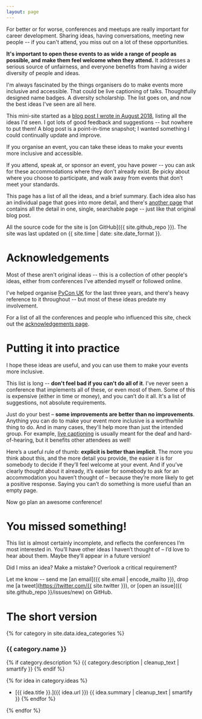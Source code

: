 ```yaml
---
layout: page
---
```


<p class="intro">
  For better or for worse, conferences and meetups are really important for career development.
  Sharing ideas, having conversations, meeting new people -- if you can't attend, you miss out on a lot of these opportunities.
</p>

<p class="intro">
  <strong>It's important to open these events to as wide a range of people as possible, and make them feel welcome when they attend.</strong>
  It addresses a serious source of unfairness, and everyone benefits from having a wider diversity of people and ideas.
</p>

I'm always fascinated by the things organisers do to make events more inclusive and accessible.
That could be live captioning of talks.
Thoughtfully designed name badges.
A diversity scholarship.
The list goes on, and now the best ideas I've seen are all here.

This mini-site started as a [blog post I wrote in August 2018](https://alexwlchan.net/2018/08/inclusive-conferences/), listing all the ideas I'd seen.
I got lots of good feedback and suggestions -- but nowhere to put them!
A blog post is a point-in-time snapshot; I wanted something I could continually update and improve.

If you organise an event, you can take these ideas to make your events more inclusive and accessible.

If you attend, speak at, or sponsor an event, you have power -- you can ask for these accommodations where they don't already exist.
Be picky about where you choose to participate, and walk away from events that don’t meet your standards.

This page has a list of all the ideas, and a brief summary.
Each idea also has an individual page that goes into more detail, and there's [another page](/everything/) that contains all the detail in one, single, searchable page -- just like that original blog post.

All the source code for the site is [on GitHub]({{ site.github_repo }}).
The site was last updated on {{ site.time | date: site.date_format }}.


# Acknowledgements

Most of these aren't original ideas -- this is a collection of other people's ideas, either from conferences I've attended myself or followed online.

I've helped organise [PyCon UK](https://2018.pyconuk.org/) for the last three years, and there's heavy reference to it throughout -- but most of these ideas predate my involvement.

For a list of all the conferences and people who influenced this site, check out the [acknowledgements page](/other-awesome-people/).



# Putting it into practice

I hope these ideas are useful, and you can use them to make your events more inclusive.

This list is long -- **don't feel bad if you can't do all of it**.
I’ve never seen a conference that implements all of these, or even most of them. Some of this is expensive (either in time or money), and you can’t do it all.
It's a list of suggestions, not absolute requirements.

Just do your best – **some improvements are better than no improvements**. Anything you can do to make your event more inclusive is a worthwhile thing to do.
And in many cases, they'll help more than just the intended group.
For example, [live captioning](/ideas/live-captioning/) is usually meant for the deaf and hard-of-hearing, but it benefits other attendees as well!

Here’s a useful rule of thumb: **explicit is better than implicit**.
The more you think about this, and the more detail you provide, the easier it is for somebody to decide if they’ll feel welcome at your event.
And if you’ve clearly thought about it already, it’s easier for somebody to ask for an accommodation you haven’t thought of – because they’re more likely to get a positive response.
Saying you can’t do something is more useful than an empty page.

Now go plan an awesome conference!


# You missed something!

This list is almost certainly incomplete, and reflects the conferences I’m most interested in. You’ll have other ideas I haven’t thought of – I’d love to hear about them. Maybe they’ll appear in a future version!

Did I miss an idea?
Make a mistake?
Overlook a critical requirement?

Let me know -- send me [an email]({{ site.email | encode_mailto }}), drop me [a tweet](https://twitter.com/{{ site.twitter }}), or [open an issue]({{ site.github_repo }}/issues/new) on GitHub.

<h1 id="short-version">The short version</h1>

{% for category in site.data.idea_categories %}

### {{ category.name }}

{% if category.description %}
  {{ category.description | cleanup_text | smartify }}
{% endif %}

{% for idea in category.ideas %}
* [{{ idea.title }}.]({{ idea.url }}) {{ idea.summary | cleanup_text | smartify }}
{% endfor %}

{% endfor %}
